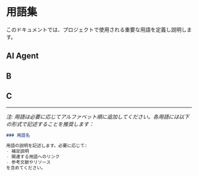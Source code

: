 # 用語集

このドキュメントでは、プロジェクトで使用される重要な用語を定義し説明します。

## AI Agent

## B

## C

---
*注: 用語は必要に応じてアルファベット順に追加してください。各用語には以下の形式で記述することを推奨します：*

```markdown
### 用語名

用語の説明を記述します。必要に応じて:
- 補足説明
- 関連する用語へのリンク
- 参考文献やリソース
を含めてください。
```
